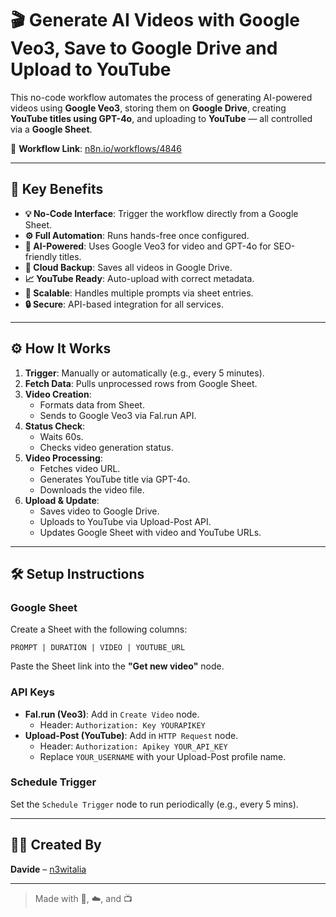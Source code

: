 
# 🎬 Generate AI Videos with Google Veo3, Save to Google Drive and Upload to YouTube

This no-code workflow automates the process of generating AI-powered videos using **Google Veo3**, storing them on **Google Drive**, creating **YouTube titles using GPT-4o**, and uploading to **YouTube** — all controlled via a **Google Sheet**.

🔗 **Workflow Link**: [n8n.io/workflows/4846](https://n8n.io/workflows/4846-generate-ai-videos-with-google-veo3-save-to-google-drive-and-upload-to-youtube/)

---

## 🚀 Key Benefits

- **💡 No-Code Interface**: Trigger the workflow directly from a Google Sheet.
- **⚙️ Full Automation**: Runs hands-free once configured.
- **🧠 AI-Powered**: Uses Google Veo3 for video and GPT-4o for SEO-friendly titles.
- **📁 Cloud Backup**: Saves all videos in Google Drive.
- **📈 YouTube Ready**: Auto-upload with correct metadata.
- **🧪 Scalable**: Handles multiple prompts via sheet entries.
- **🔒 Secure**: API-based integration for all services.

---

## ⚙️ How It Works

1. **Trigger**: Manually or automatically (e.g., every 5 minutes).
2. **Fetch Data**: Pulls unprocessed rows from Google Sheet.
3. **Video Creation**: 
   - Formats data from Sheet.
   - Sends to Google Veo3 via Fal.run API.
4. **Status Check**: 
   - Waits 60s.
   - Checks video generation status.
5. **Video Processing**:
   - Fetches video URL.
   - Generates YouTube title via GPT-4o.
   - Downloads the video file.
6. **Upload & Update**:
   - Saves video to Google Drive.
   - Uploads to YouTube via Upload-Post API.
   - Updates Google Sheet with video and YouTube URLs.

---

## 🛠️ Setup Instructions

### Google Sheet

Create a Sheet with the following columns:
```
PROMPT | DURATION | VIDEO | YOUTUBE_URL
```

Paste the Sheet link into the **"Get new video"** node.

### API Keys

- **Fal.run (Veo3)**: Add in `Create Video` node.
  - Header: `Authorization: Key YOURAPIKEY`
- **Upload-Post (YouTube)**: Add in `HTTP Request` node.
  - Header: `Authorization: Apikey YOUR_API_KEY`
  - Replace `YOUR_USERNAME` with your Upload-Post profile name.

### Schedule Trigger

Set the `Schedule Trigger` node to run periodically (e.g., every 5 mins).

---

## 👨‍💻 Created By

**Davide** – [n3witalia](https://n8n.io/workflows/4846-generate-ai-videos-with-google-veo3-save-to-google-drive-and-upload-to-youtube/)

---

> Made with 🧠, ☁️, and 📺
